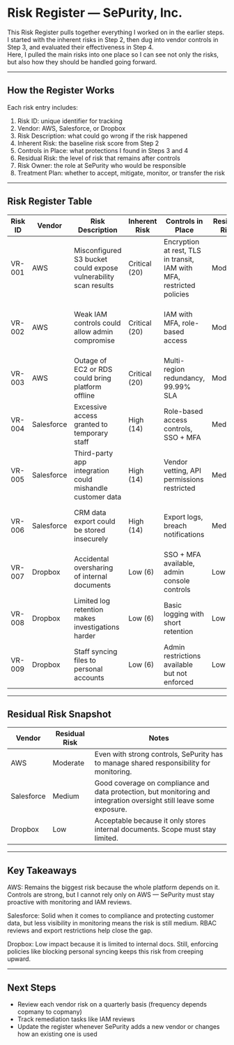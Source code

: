 # Risk Register — SePurity, Inc.

This Risk Register pulls together everything I worked on in the earlier steps.  
I started with the inherent risks in Step 2, then dug into vendor controls in Step 3, and evaluated their effectiveness in Step 4.  
Here, I pulled the main risks into one place so I can see not only the risks, but also how they should be handled going forward.  

---

## How the Register Works

Each risk entry includes:  
1. Risk ID: unique identifier for tracking  
2. Vendor: AWS, Salesforce, or Dropbox  
3. Risk Description: what could go wrong if the risk happened  
4. Inherent Risk: the baseline risk score from Step 2  
5. Controls in Place: what protections I found in Steps 3 and 4  
6. Residual Risk: the level of risk that remains after controls  
7. Risk Owner: the role at SePurity who would be responsible  
8. Treatment Plan: whether to accept, mitigate, monitor, or transfer the risk  

---

## Risk Register Table

| Risk ID | Vendor     | Risk Description                                      | Inherent Risk | Controls in Place                              | Residual Risk | Risk Owner         | Treatment Plan |
|---------|------------|-------------------------------------------------------|---------------|------------------------------------------------|---------------|--------------------|----------------|
| VR-001  | AWS        | Misconfigured S3 bucket could expose vulnerability scan results | Critical (20) | Encryption at rest, TLS in transit, IAM with MFA, restricted policies | Moderate      | Cloud Engineering  | Mitigate: run regular S3 audits and set up alerts |
| VR-002  | AWS        | Weak IAM controls could allow admin compromise        | Critical (20) | IAM with MFA, role-based access                | Moderate      | Security Team      | Mitigate: quarterly access reviews and MFA checks |
| VR-003  | AWS        | Outage of EC2 or RDS could bring platform offline     | Critical (20) | Multi-region redundancy, 99.99% SLA            | Moderate      | Cloud Engineering  | Monitor: test disaster recovery annually |
| VR-004  | Salesforce | Excessive access granted to temporary staff           | High (14)     | Role-based access controls, SSO + MFA          | Medium        | Sales Operations   | Mitigate: quarterly RBAC reviews |
| VR-005  | Salesforce | Third-party app integration could mishandle customer data | High (14)  | Vendor vetting, API permissions restricted     | Medium        | Security Team      | Monitor: approve integrations before use |
| VR-006  | Salesforce | CRM data export could be stored insecurely            | High (14)     | Export logs, breach notifications              | Medium        | Sales Operations   | Mitigate: restrict exports and add DLP alerts |
| VR-007  | Dropbox    | Accidental oversharing of internal documents          | Low (6)       | SSO + MFA available, admin console controls    | Low           | IT Admins          | Accept: limited to internal docs only |
| VR-008  | Dropbox    | Limited log retention makes investigations harder     | Low (6)       | Basic logging with short retention             | Low           | IT Admins          | Monitor: acceptable for low data sensitivity |
| VR-009  | Dropbox    | Staff syncing files to personal accounts              | Low (6)       | Admin restrictions available but not enforced  | Low           | IT Admins          | Mitigate: enforce business-only syncing |

---

## Residual Risk Snapshot

| Vendor       | Residual Risk | Notes                                                                 |
|--------------|---------------|----------------------------------------------------------------------|
| AWS          | Moderate      | Even with strong controls, SePurity has to manage shared responsibility for monitoring. |
| Salesforce   | Medium        | Good coverage on compliance and data protection, but monitoring and integration oversight still leave some exposure. |
| Dropbox      | Low           | Acceptable because it only stores internal documents. Scope must stay limited. |

---

## Key Takeaways

AWS: Remains the biggest risk because the whole platform depends on it. Controls are strong, but I cannot rely only on AWS — SePurity must stay proactive with monitoring and IAM reviews.  

Salesforce: Solid when it comes to compliance and protecting customer data, but less visibility in monitoring means the risk is still medium. RBAC reviews and export restrictions help close the gap.  

Dropbox: Low impact because it is limited to internal docs. Still, enforcing policies like blocking personal syncing keeps this risk from creeping upward.  

---

## Next Steps

- Review each vendor risk on a quarterly basis (frequency depends copmany to copmany)  
- Track remediation tasks like IAM reviews
- Update the register whenever SePurity adds a new vendor or changes how an existing one is used  
